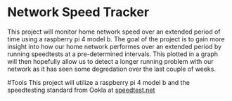 # Network Speed Tracker
This project will monitor home network speed over an extended period of time using a raspberry pi 4 model b.
The goal of the project is to gain more insight into how our home network performes over an extended period by running speedtests at a pre-determined intervals. This plotted in a graph will then hopefully allow us to detect a longer running problem with our network as it has seen some degredation over the last couple of weeks.

#Tools
This project will utilize a raspberry pi 4 model b and the speedtesting standard from Ookla at <a href="https://www.speedtest.net/">speedtest.net</a>
